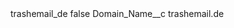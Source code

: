 <?xml version="1.0" encoding="UTF-8"?>
<CustomMetadata xmlns="http://soap.sforce.com/2006/04/metadata" xmlns:xsi="http://www.w3.org/2001/XMLSchema-instance" xmlns:xsd="http://www.w3.org/2001/XMLSchema">
    <label>trashemail_de</label>
    <protected>false</protected>
    <values>
        <field>Domain_Name__c</field>
        <value xsi:type="xsd:string">trashemail.de</value>
    </values>
</CustomMetadata>
